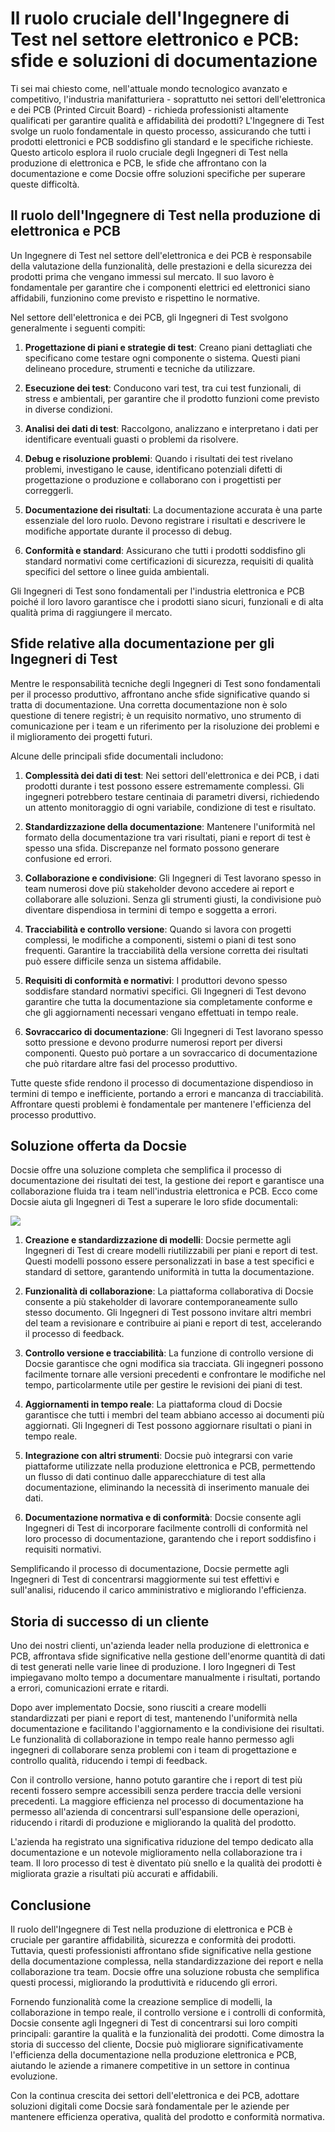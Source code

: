 # Il ruolo cruciale dell'Ingegnere di Test nel settore elettronico e PCB: sfide e soluzioni di documentazione

Ti sei mai chiesto come, nell'attuale mondo tecnologico avanzato e competitivo, l'industria manifatturiera - soprattutto nei settori dell'elettronica e dei PCB (Printed Circuit Board) - richieda professionisti altamente qualificati per garantire qualità e affidabilità dei prodotti? L'Ingegnere di Test svolge un ruolo fondamentale in questo processo, assicurando che tutti i prodotti elettronici e PCB soddisfino gli standard e le specifiche richieste. Questo articolo esplora il ruolo cruciale degli Ingegneri di Test nella produzione di elettronica e PCB, le sfide che affrontano con la documentazione e come Docsie offre soluzioni specifiche per superare queste difficoltà.

## Il ruolo dell'Ingegnere di Test nella produzione di elettronica e PCB

Un Ingegnere di Test nel settore dell'elettronica e dei PCB è responsabile della valutazione della funzionalità, delle prestazioni e della sicurezza dei prodotti prima che vengano immessi sul mercato. Il suo lavoro è fondamentale per garantire che i componenti elettrici ed elettronici siano affidabili, funzionino come previsto e rispettino le normative.

Nel settore dell'elettronica e dei PCB, gli Ingegneri di Test svolgono generalmente i seguenti compiti:

1. **Progettazione di piani e strategie di test**: Creano piani dettagliati che specificano come testare ogni componente o sistema. Questi piani delineano procedure, strumenti e tecniche da utilizzare.

2. **Esecuzione dei test**: Conducono vari test, tra cui test funzionali, di stress e ambientali, per garantire che il prodotto funzioni come previsto in diverse condizioni.

3. **Analisi dei dati di test**: Raccolgono, analizzano e interpretano i dati per identificare eventuali guasti o problemi da risolvere.

4. **Debug e risoluzione problemi**: Quando i risultati dei test rivelano problemi, investigano le cause, identificano potenziali difetti di progettazione o produzione e collaborano con i progettisti per correggerli.

5. **Documentazione dei risultati**: La documentazione accurata è una parte essenziale del loro ruolo. Devono registrare i risultati e descrivere le modifiche apportate durante il processo di debug.

6. **Conformità e standard**: Assicurano che tutti i prodotti soddisfino gli standard normativi come certificazioni di sicurezza, requisiti di qualità specifici del settore o linee guida ambientali.

Gli Ingegneri di Test sono fondamentali per l'industria elettronica e PCB poiché il loro lavoro garantisce che i prodotti siano sicuri, funzionali e di alta qualità prima di raggiungere il mercato.

## Sfide relative alla documentazione per gli Ingegneri di Test

Mentre le responsabilità tecniche degli Ingegneri di Test sono fondamentali per il processo produttivo, affrontano anche sfide significative quando si tratta di documentazione. Una corretta documentazione non è solo questione di tenere registri; è un requisito normativo, uno strumento di comunicazione per i team e un riferimento per la risoluzione dei problemi e il miglioramento dei progetti futuri.

Alcune delle principali sfide documentali includono:

1. **Complessità dei dati di test**: Nei settori dell'elettronica e dei PCB, i dati prodotti durante i test possono essere estremamente complessi. Gli ingegneri potrebbero testare centinaia di parametri diversi, richiedendo un attento monitoraggio di ogni variabile, condizione di test e risultato.

2. **Standardizzazione della documentazione**: Mantenere l'uniformità nel formato della documentazione tra vari risultati, piani e report di test è spesso una sfida. Discrepanze nel formato possono generare confusione ed errori.

3. **Collaborazione e condivisione**: Gli Ingegneri di Test lavorano spesso in team numerosi dove più stakeholder devono accedere ai report e collaborare alle soluzioni. Senza gli strumenti giusti, la condivisione può diventare dispendiosa in termini di tempo e soggetta a errori.

4. **Tracciabilità e controllo versione**: Quando si lavora con progetti complessi, le modifiche a componenti, sistemi o piani di test sono frequenti. Garantire la tracciabilità della versione corretta dei risultati può essere difficile senza un sistema affidabile.

5. **Requisiti di conformità e normativi**: I produttori devono spesso soddisfare standard normativi specifici. Gli Ingegneri di Test devono garantire che tutta la documentazione sia completamente conforme e che gli aggiornamenti necessari vengano effettuati in tempo reale.

6. **Sovraccarico di documentazione**: Gli Ingegneri di Test lavorano spesso sotto pressione e devono produrre numerosi report per diversi componenti. Questo può portare a un sovraccarico di documentazione che può ritardare altre fasi del processo produttivo.

Tutte queste sfide rendono il processo di documentazione dispendioso in termini di tempo e inefficiente, portando a errori e mancanza di tracciabilità. Affrontare questi problemi è fondamentale per mantenere l'efficienza del processo produttivo.

## Soluzione offerta da Docsie

Docsie offre una soluzione completa che semplifica il processo di documentazione dei risultati dei test, la gestione dei report e garantisce una collaborazione fluida tra i team nell'industria elettronica e PCB. Ecco come Docsie aiuta gli Ingegneri di Test a superare le loro sfide documentali:

![](https://cdn.docsie.io/workspace_PxAvC1Uenuc7ad6H3/doc_wn84Jkoc6hIMTO2eE/file_gejSDBalG6XIlaugg/image_28affdea-4c17-8b5d-5089-d055c22576a6.jpg)

1. **Creazione e standardizzazione di modelli**: Docsie permette agli Ingegneri di Test di creare modelli riutilizzabili per piani e report di test. Questi modelli possono essere personalizzati in base a test specifici e standard di settore, garantendo uniformità in tutta la documentazione.

2. **Funzionalità di collaborazione**: La piattaforma collaborativa di Docsie consente a più stakeholder di lavorare contemporaneamente sullo stesso documento. Gli Ingegneri di Test possono invitare altri membri del team a revisionare e contribuire ai piani e report di test, accelerando il processo di feedback.

3. **Controllo versione e tracciabilità**: La funzione di controllo versione di Docsie garantisce che ogni modifica sia tracciata. Gli ingegneri possono facilmente tornare alle versioni precedenti e confrontare le modifiche nel tempo, particolarmente utile per gestire le revisioni dei piani di test.

4. **Aggiornamenti in tempo reale**: La piattaforma cloud di Docsie garantisce che tutti i membri del team abbiano accesso ai documenti più aggiornati. Gli Ingegneri di Test possono aggiornare risultati o piani in tempo reale.

5. **Integrazione con altri strumenti**: Docsie può integrarsi con varie piattaforme utilizzate nella produzione elettronica e PCB, permettendo un flusso di dati continuo dalle apparecchiature di test alla documentazione, eliminando la necessità di inserimento manuale dei dati.

6. **Documentazione normativa e di conformità**: Docsie consente agli Ingegneri di Test di incorporare facilmente controlli di conformità nel loro processo di documentazione, garantendo che i report soddisfino i requisiti normativi.

Semplificando il processo di documentazione, Docsie permette agli Ingegneri di Test di concentrarsi maggiormente sui test effettivi e sull'analisi, riducendo il carico amministrativo e migliorando l'efficienza.

## Storia di successo di un cliente

Uno dei nostri clienti, un'azienda leader nella produzione di elettronica e PCB, affrontava sfide significative nella gestione dell'enorme quantità di dati di test generati nelle varie linee di produzione. I loro Ingegneri di Test impiegavano molto tempo a documentare manualmente i risultati, portando a errori, comunicazioni errate e ritardi.

Dopo aver implementato Docsie, sono riusciti a creare modelli standardizzati per piani e report di test, mantenendo l'uniformità nella documentazione e facilitando l'aggiornamento e la condivisione dei risultati. Le funzionalità di collaborazione in tempo reale hanno permesso agli ingegneri di collaborare senza problemi con i team di progettazione e controllo qualità, riducendo i tempi di feedback.

Con il controllo versione, hanno potuto garantire che i report di test più recenti fossero sempre accessibili senza perdere traccia delle versioni precedenti. La maggiore efficienza nel processo di documentazione ha permesso all'azienda di concentrarsi sull'espansione delle operazioni, riducendo i ritardi di produzione e migliorando la qualità del prodotto.

L'azienda ha registrato una significativa riduzione del tempo dedicato alla documentazione e un notevole miglioramento nella collaborazione tra i team. Il loro processo di test è diventato più snello e la qualità dei prodotti è migliorata grazie a risultati più accurati e affidabili.

## Conclusione

Il ruolo dell'Ingegnere di Test nella produzione di elettronica e PCB è cruciale per garantire affidabilità, sicurezza e conformità dei prodotti. Tuttavia, questi professionisti affrontano sfide significative nella gestione della documentazione complessa, nella standardizzazione dei report e nella collaborazione tra team. Docsie offre una soluzione robusta che semplifica questi processi, migliorando la produttività e riducendo gli errori.

Fornendo funzionalità come la creazione semplice di modelli, la collaborazione in tempo reale, il controllo versione e i controlli di conformità, Docsie consente agli Ingegneri di Test di concentrarsi sui loro compiti principali: garantire la qualità e la funzionalità dei prodotti. Come dimostra la storia di successo del cliente, Docsie può migliorare significativamente l'efficienza della documentazione nella produzione elettronica e PCB, aiutando le aziende a rimanere competitive in un settore in continua evoluzione.

Con la continua crescita dei settori dell'elettronica e dei PCB, adottare soluzioni digitali come Docsie sarà fondamentale per le aziende per mantenere efficienza operativa, qualità del prodotto e conformità normativa.